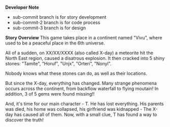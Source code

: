 **Developer Note**

- sub-commit branch is for story development
- sub-commit-2 branch is for code process
- sub-commit-3 branch is for design

**Story Overview**
This game takes place in a continent named "Vivu", where used to be a peaceful place in the 6th universe. 

All of a sudden, on XX/XX/XXXX (also called X-day) a meteorite hit the North East region, caused a disatrous explosion. It then cracked into 5 shiny stones: "Tamite", "Horuf", "Unjx", "Orteri", "Nonyl".

Nobody knows what these stones can do, as well as their locations.

But since the X-day, everything has changed. Many strange phenomena occurs across the continent, from backflow waterfall to flying moutain! In addition, 3 of 5 gems were found missing!!

And, it's time for our main character - T. He has lost everything. His parents was died, his home was collapsed, his girlfriend was kidnapped - The X-day has caused all of them. Now, with a small clue, T has found a way to discover the truth!
